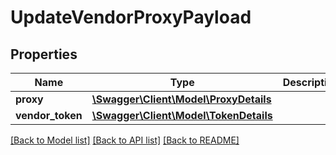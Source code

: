 # UpdateVendorProxyPayload

## Properties
Name | Type | Description | Notes
------------ | ------------- | ------------- | -------------
**proxy** | [**\Swagger\Client\Model\ProxyDetails**](ProxyDetails.md) |  | 
**vendor_token** | [**\Swagger\Client\Model\TokenDetails**](TokenDetails.md) |  | 

[[Back to Model list]](../README.md#documentation-for-models) [[Back to API list]](../README.md#documentation-for-api-endpoints) [[Back to README]](../README.md)

